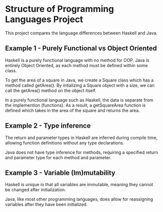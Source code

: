 # Structure of Programming Languages Project

This project compares the language differences between Haskell and Java.

## Example 1 - Purely Functional vs Object Oriented

Haskell is a purely functional language with no method for OOP. Java is entirely Object Oriented, as each method must be defined within some class.

To get the area of a square in Java, we create a Square class which has a method called getArea(). By intializing a Square object with a size, we can call the getArea() method on the object itself.

In a purely functional language such as Haskell, the data is separate from the implemention (functions). As a result, a getSquareArea function is defined which takes in the area of the square and returns the area.

## Example 2 - Type inference

The return and parameter types in Haskell are inferred during compile time, allowing function definitions without any type declarations.

Java does not have type inference for methods, requiring a specified return and parameter type for each method and parameter.

## Example 3 - Variable (Im)mutability

Haskell is unique in that all variables are immutable, meaning they cannot be changed after initialization. 

Java, like most other programming languages, does allow for reassigning variables after they have been initialized.
